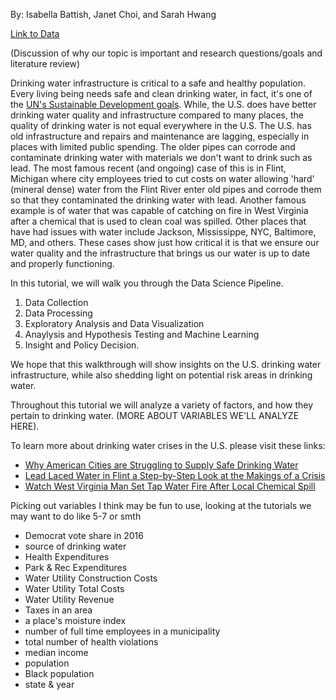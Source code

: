 By: Isabella Battish, Janet Choi, and Sarah Hwang

[Link to Data](https://dataverse.harvard.edu/dataset.xhtml?persistentId=doi:10.7910/DVN/DFB6NG)

(Discussion of why our topic is important and research questions/goals and literature review)


Drinking water infrastructure is critical to a safe and healthy population. Every living being needs safe and clean drinking water, in fact, it's one of the [UN's Sustainable Development goals](https://sdgs.un.org/goals). While, the U.S. does have better drinking water quality and infrastructure compared to many places, the quality of drinking water is not equal everywhere in the U.S. The U.S. has old infrastructure and repairs and maintenance are lagging, especially in places with limited public spending. The older pipes can corrode and contaminate drinking water with materials we don't want to drink such as lead. The most famous recent (and ongoing) case of this is in Flint, Michigan where city employees tried to cut costs on water allowing 'hard' (mineral dense) water from the Flint River enter old pipes and corrode them so that they contaminated the drinking water with lead. Another famous example is of water that was capable of catching on fire in West Virginia after a chemical that is used to clean coal was spilled. Other places that have had issues with water include Jackson, Mississippe, NYC, Baltimore, MD, and others. These cases show just how critical it is that we ensure our water quality and the infrastructure that brings us our water is up to date and properly functioning.

In this tutorial, we will walk you through the Data Science Pipeline.
1. Data Collection
2. Data Processing
3. Exploratory Analysis and Data Visualization
4. Anaylysis and Hypothesis Testing and Machine Learning
5. Insight and Policy Decision.

We hope that this walkthrough will show insights on the U.S. drinking water infrastructure, while also shedding light on potential risk areas in drinking water.

Throughout this tutorial we will analyze a variety of factors, and how they pertain to drinking water. (MORE ABOUT VARIABLES WE'LL ANALYZE HERE).

To learn more about drinking water crises in the U.S. please visit these links: 
- [Why American Cities are Struggling to Supply Safe Drinking Water](https://www.pbs.org/newshour/show/why-american-cities-are-struggling-to-supply-safe-drinking-water)
- [Lead Laced Water in Flint a Step-by-Step Look at the Makings of a Crisis](https://www.npr.org/sections/thetwo-way/2016/04/20/465545378/lead-laced-water-in-flint-a-step-by-step-look-at-the-makings-of-a-crisis)
- [Watch West Virginia Man Set Tap Water Fire After Local Chemical Spill](https://www.theatlantic.com/national/archive/2014/01/watch-west-virginia-man-set-tap-water-fire-after-local-chemical-spill/356920/)

Picking out variables I think may be fun to use, looking at the tutorials we may want to do like 5-7 or smth
- Democrat vote share in 2016
- source of drinking water
- Health Expenditures
- Park & Rec Expenditures
- Water Utility Construction Costs
- Water Utility Total Costs
- Water Utility Revenue
- Taxes in an area
- a place's moisture index
- number of full time employees in a municipality
- total number of health violations
- median income
- population
- Black population
- state & year
